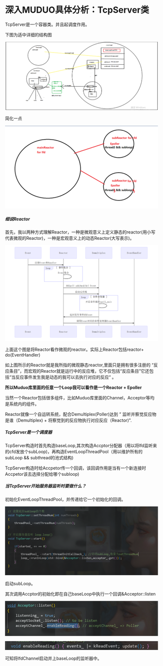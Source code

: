 # 深入MUDUO具体分析：TcpServer类



TcpServer是一个容器类。并且起调度作用。

下图为适中详细的结构图

![image-20221109160847986](assets/image-20221109160847986.png)





简化一点

![image-20221109162324949](assets/image-20221109162324949.png)

##### 细说Reactor

首先，我以两种方式理解Reactor，一种是微观意义上定义静态的reactor(用小写代表微观的Reactor)，一种是宏观意义上的动态Reactor(大写表示)。     



![image-20221109161959608](assets/image-20221109161959608.png)

上面这个图是将Reactor看作微观的reactor。实际上Reactor包括reactor+ do(EventHandler)

如上图所示的Reactor就是我所指的微观静态reactor,里面只是拥有很多注册的   “反应条目”，而宏观的Reactor就是运行中的反应堆，它不仅包括“反应条目”它还包括“当反应事件发生我是动态的我可以去执行对应的反应“ 。  

**所以Muduo库里面的任意一个Loop我可以看作是一个Reactor + Epoller**

当然一个Reactor包括很多组件，比如Muduo库里面的Channel，Acceptor等均是系统内的组件。

Reactor就像一个自运转系统，配合Demultiplex(Poller)达到 ” 监听并察觉反应物是谁（Demultiplex)  +    将察觉到的反应物执行对应反应（Reactor)". 







##### TcpServer是一个调度器

TcpServer构造时首先构造baseLoop,其次构造Accptor分配器（用以将lfd监听来的cfd发放个subLoop)，再构造EventLoopThreadPool（用以维护所有的subLoop && subthread的池式结构)



TcpServer构造时给Accpetor传一个回调，该回调作用是当有一个新连接时Accpetor该去选择分配给哪个subloop)



##### 当TcpServer开始服务器监听时要做什么？

初始化EventLoopThreadPool，并传递给它一个初始化的回调。

![image-20221109165540973](assets/image-20221109165540973.png)

启动subLoop。

其次调用Accptor的初始化即在自己baseLoop中执行一个回调&Acceptor::listen 

![image-20221109170033400](assets/image-20221109170033400.png)

![image-20221109170101008](assets/image-20221109170101008.png)

可知将lfdChannel启动并上baseLoop的监听器中。

